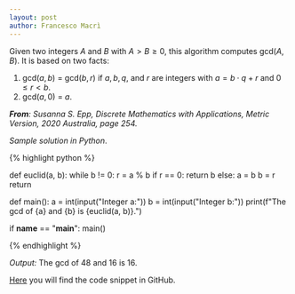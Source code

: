 ```yaml
---
layout: post
author: Francesco Macrì
---
```



Given two integers $A$ and $B$ with $A > B \geqslant 0$, this algorithm computes gcd($A, B$). It is based on two facts: 

1. gcd($a, b$) = gcd($b, r$) if $a, b, q,$ and $r$ are integers with $a = b \cdot q + r$ and $0 \leqslant r < b$.
2. gcd($a, 0$) = $a$.

_**From**: Susanna S. Epp, Discrete Mathematics with Applications, Metric Version, 2020 Australia, page 254._

_Sample solution in Python_. 

{% highlight python %}

def euclid(a, b):
    while b != 0:
        r = a % b
        if r == 0:
            return b
        else:
            a = b
            b = r
    return

def main():
    a = int(input("Integer a:"))
    b = int(input("Integer b:"))
    print(f"The gcd of {a} and {b} is {euclid(a, b)}.")

if __name__ == "__main__":
    main()
    
{% endhighlight %}

_Output:_ The gcd of 48 and 16 is 16.

<a href="https://github.com/francescomacri/Number_Theory_Into_Code/blob/main/euclidean_algorithm.py">Here</a> you will find the code snippet in GitHub.